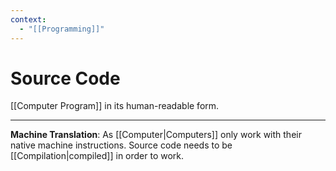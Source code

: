 ```yaml
---
context:
  - "[[Programming]]"
---
```


# Source Code

[[Computer Program]] in its human-readable form.

---

**Machine Translation**: As [[Computer|Computers]] only work with their native machine instructions. Source code needs to be [[Compilation|compiled]] in order to work.

